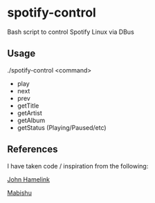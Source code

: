 spotify-control
===============

Bash script to control Spotify Linux via DBus

Usage
-----
./spotify-control \<command\>
  - play
  - next
  - prev
  - getTitle
  - getArtist
  - getAlbum
  - getStatus (Playing/Paused/etc)

References
----------
I have taken code / inspiration from the following:

[John Hamelink](https://github.com/johnhamelink/spotify-status)

[Mabishu](http://www.mabishu.com/blog/2010/11/15/playing-with-d-bus-interface-of-spotify-for-linux/)
